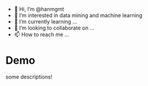 - 👋 Hi, I’m @hanmgmt
- 👀 I’m interested in data mining and machine learning
- 🌱 I’m currently learning ...
- 💞️ I’m looking to collaborate on ...
- 📫 How to reach me ...

# Demo

some descriptions!

<!---
hanmgmt/hanmgmt is a ✨ special ✨ repository because its `README.md` (this file) appears on your GitHub profile.
You can click the Preview link to take a look at your changes.
--->

